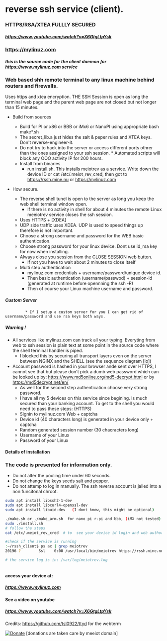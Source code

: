 # reverse ssh service (client).

### HTTPS/RSA/XTEA FULLLY SECURED
##### https://www.youtube.com/watch?v=X6GtgLtpYsk

### https://mylinuz.com

##### this is the source code for the client daemon for https://www.mylinuz.com service


### Web based shh remote terminal to any linux machine behind routers and firewalls.

Uses https and xtea encryption. 
THE SSH Session is open as long the terminal web page and the parent web page are not closed but not longer than 15 minutes. 


  * Build from sources 
      * Build for PI or x86 or BBB or iMx6 or NanoPI using appropriate bash make*.sh
      * The secret_lib.a just hides the salt & peper rules and XTEA keys. Don't reverse-engineer-it. 
      * Do not try to hack into the server or access different ports othrer than the ones assigned to your ssh session. 
            * Automated scripts will block any OOO activity IP for 200 hours. 
      * Install from binaries      
          * run install.sh. This installs meiotrev as a service. Write down the device ID or cat /etc/.meiot_rev_cred, then got to https://rssh.mine.nu  or https://mylinuz.com
  
  * How secure.
     * The reverse shell tunel is open to the server as long you keep the web shell terminal window open.
         * If there is no activity in shell for about 4 minutes the remote Linux meeiotrev service closes the ssh session. 
     * Uses HTTPS + [XDEA]
     * UDP side traffic uses XDEA. UDP is used to speed things up therefore is not important.
     * Choose a strong username and password for the WEB basic authentication.
     * Choose strong password for your linux device. Dont use id_rsa key for now when installing.
     * Always close you session from the CLOSE SESSION web button. 
          * If not you have to wait about 2 minutes to close itself
      * Multi step authentication
          * mylinuz.com credentials + username/password/unique device id.
          * Then basic authentication (username/passwod) + session-id (generated at runtime before opennning the ssh -R)
          * Then of course your Linux machine username and password.

##### Custom Server

             * If I setup a custom server for you I can get rid of username/password and use rsa keys both ways.   


##### Warning !
   * All services like mylinuz.com can track all your typing. Everyting from web to ssh session is plain text 
at some point in the source code where the shell terminal handler is piped.
       * I blocked this by securing all transport layers even on the server between NGINX and the SHELL (see the sequence diagram [io])
   * Account password is hashed in your browser ande sent over HTTPS, I cannot see that but please don't pick a dumb web password which can be looked up by: https://www.md5online.org/md5-decrypt.html  or by https://md5decrypt.net/en/
      * As well for the second step authentication choose very strong password.
      * I have all my 5 devices on this service since begining. Is much secured than your banking account. To get to the shell you would need to pass these steps: (HTTPS)
       * Signin to mylinuz.com Web + captcha
       * Device id (40 characters long) is generated in your device only + captcha
       * Random generated session number (30 chacracters long)
       * Username of your Linux
       * Password of your Linux
            


#### Details of installation

### The code is presented for information only. 
   *  Do not alter the pooling time under 60 seconds.
   *  Do not change the keys seeds salt and pepper.
   *  Do not attemp to log in manually. The ssh reverse account is jailed into a non funcitonal chroot.


```bash
sudo apt install libssh2-1-dev
sudo apt install libcurl4-openssl-dev
sudo apt install libuid-dev   (I dont know, this might be optional)

./make.sh or ./make_arm.sh  for nano pi r-pi and bbb, (iMX not tested)
sudo ./install.sh
# follow the steps
cat /etc/.meiot_rev_cred  # to  see your device id login and web authorizarion (this are not mylinuz.com credentials).

#check if the service is running
:~/rssh_client$ ps ax | grep meiotrev 
20196 ?        Ssl    0:00 /usr/local/bin/meiotrev https://rssh.mine.nu ** **

# the service log is in: /var/log/meiotrev.log
  
```

    
#### access your device at:

##### https://www.mylinuz.com

#### See a video on youtube
##### https://www.youtube.com/watch?v=X6GtgLtpYsk


Credits: https://github.com/tsl0922/ttyd  for the webterm



[![Donate](https://img.shields.io/badge/Donate-PayPal-green.svg)](https://www.paypal.com/cgi-bin/webscr?cmd=_s-xclick&hosted_button_id=L9RVWU5NUZ4YG)   [donations are taken care by meeiot domain]



